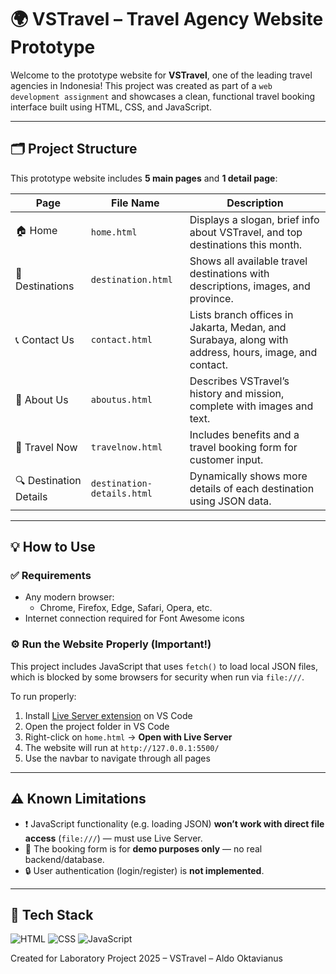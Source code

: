 # 🌍 VSTravel – Travel Agency Website Prototype

Welcome to the prototype website for **VSTravel**, one of the leading travel agencies in Indonesia! This project was created as part of a `web development assignment` and showcases a clean, functional travel booking interface built using HTML, CSS, and JavaScript.

---

## 🗂️ Project Structure

This prototype website includes **5 main pages** and **1 detail page**:

| Page | File Name | Description |
|------|-----------|-------------|
| 🏠 Home | `home.html` | Displays a slogan, brief info about VSTravel, and top destinations this month. |
| 🧭 Destinations | `destination.html` | Shows all available travel destinations with descriptions, images, and province. |
| 📞 Contact Us | `contact.html` | Lists branch offices in Jakarta, Medan, and Surabaya, along with address, hours, image, and contact. |
| 👥 About Us | `aboutus.html` | Describes VSTravel’s history and mission, complete with images and text. |
| 🧳 Travel Now | `travelnow.html` | Includes benefits and a travel booking form for customer input. |
| 🔍 Destination Details | `destination-details.html` | Dynamically shows more details of each destination using JSON data. |

---

## 💡 How to Use

### ✅ Requirements
- Any modern browser:
  - Chrome, Firefox, Edge, Safari, Opera, etc.
- Internet connection required for Font Awesome icons

### ⚙️ Run the Website Properly (Important!)
This project includes JavaScript that uses `fetch()` to load local JSON files, which is blocked by some browsers for security when run via `file:///`.

To run properly:

1. Install [Live Server extension](https://marketplace.visualstudio.com/items?itemName=ritwickdey.LiveServer) on VS Code
2. Open the project folder in VS Code
3. Right-click on `home.html` → **Open with Live Server**
4. The website will run at `http://127.0.0.1:5500/`
5. Use the navbar to navigate through all pages

---

## ⚠️ Known Limitations

- ❗ JavaScript functionality (e.g. loading JSON) **won’t work with direct file access** (`file:///`) — must use Live Server.
- 📝 The booking form is for **demo purposes only** — no real backend/database.
- 🔒 User authentication (login/register) is **not implemented**.

---

## 🧰 Tech Stack

![HTML](https://img.shields.io/badge/HTML-5-orange?logo=html5&logoColor=white)
![CSS](https://img.shields.io/badge/CSS-3-blue?logo=css3&logoColor=white)
![JavaScript](https://img.shields.io/badge/JavaScript-ES6-yellow?logo=javascript&logoColor=white)

Created for Laboratory Project 2025 – VSTravel – Aldo Oktavianus
